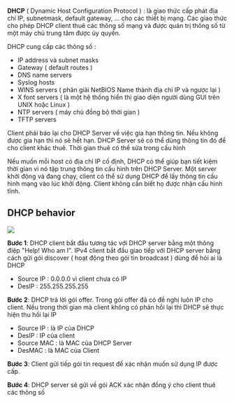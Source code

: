 **DHCP** ( Dynamic Host Configuration Protocol ) : là giao thức cấp phát địa chỉ IP, subnetmask, default gateway, ... cho các thiết bị mạng. Các giao thức cho phép DHCP client thuê các thông số mạng và được quản trị thông số từ một máy chủ trung tâm được ủy quyền.

DHCP cung cấp các thông số :

- IP address và subnet masks
- Gateway ( default routes )
- DNS name servers
- Syslog hosts
- WINS servers ( phân giải NetBIOS Name thành địa chỉ IP và ngược lại )
- X font servers ( là một hệ thống hiển thị giao diện người dùng GUI trên UNIX hoặc Linux )
- NTP servers ( máy chủ đồng bộ thời gian )
- TFTP servers

Client phải báo lại cho DHCP Server về việc gia hạn thông tin. Nếu không được gia hạn thì nó sẽ hết hạn. DHCP Server sẽ có thể dùng thông tin đó để cho client khác thuê. Thời gian thuê có thể sửa trong cấu hình

Nếu muốn mỗi host có địa chỉ IP cố định, DHCP có thể giúp bạn tiết kiệm thời gian vì nó tập trung thông tin cấu hình trên DHCP Server. Một server khởi động và đang chạy, client có thể sử dụng DHCP để lấy thông tin cấu hình mạng vào lúc khởi động. Client không cần biết họ được nhận cấu hình tĩnh.

## DHCP behavior

<img src="https://github.com/vjnkvt/Images/blob/master/DHCP-messages.jpg">

**Bước 1**: DHCP client bắt đầu tương tác với DHCP server bằng một thông điệp "Help! Who am I". IPv4 client bắt đầu giao tiếp với DHCP server bằng cách gửi gói discover ( hoạt động theo gói tin broadcast ) dùng để hỏi ai là DHCP
- Source IP : 0.0.0.0 vì client chưa có IP
- DesIP : 255.255.255.255

**Bước 2**: DHCP trả lời gói offer. Trong gói offer đã có đề nghị luôn IP cho client. Nếu trong thời gian mà client không có phản hồi lại thì DHCP sẽ thực hiện thu hồi lại IP

- Source IP : là IP của DHCP
- DesIP : IP của client
- Source MAC : là MAC của DHCP Server
- DesMAC : là MAC của Client

**Bước 3**: Client gửi tiếp gói tin request để xác nhận muốn sử dụng IP được cấp. 

**Bước 4**: DHCP server sẽ gửi về gói ACK xác nhận đồng ý cho client thuê các thông số

